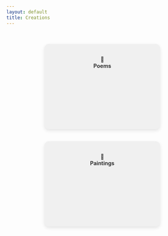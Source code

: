 ```yaml
---
layout: default
title: Creations
---
```


<style>
.card-container {
  display: flex;
  justify-content: center;
  gap: 2rem;
  flex-wrap: wrap;
  padding-top: 2rem;
}

.card {
  width: 240px;
  height: 160px;
  background-color: #f0f0f0;
  border-radius: 12px;
  text-align: center;
  padding: 2rem;
  text-decoration: none;
  color: #333;
  box-shadow: 0 4px 10px rgba(0,0,0,0.1);
  transition: transform 0.2s ease;
}

.card:hover {
  transform: scale(1.05);
  background-color: #e6f7ff;
}
</style>

<div class="card-container">
  <a href="/poems" class="card">
    📜 <br><strong>Poems</strong>
  </a>
  <a href="/paintings" class="card">
    🎨 <br><strong>Paintings</strong>
  </a>
</div>
